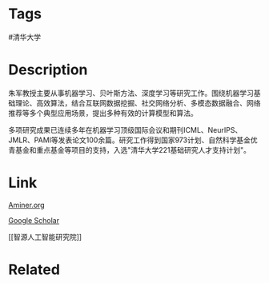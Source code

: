 # Tags

#清华大学 

# Description

朱军教授主要从事机器学习、贝叶斯方法、深度学习等研究工作。围绕机器学习基础理论、高效算法，结合互联网数据挖掘、社交网络分析、多模态数据融合、网络推荐等多个典型应用场景，提出多种有效的计算模型和算法。 

多项研究成果已连续多年在机器学习顶级国际会议和期刊ICML、NeurIPS、JMLR、PAMI等发表论文100余篇。研究工作得到国家973计划、自然科学基金优青基金和重点基金等项目的支持，入选"清华大学221基础研究人才支持计划"。 

# Link

[Aminer.org](https://www.aminer.org/profile/%E6%9C%B1%E5%86%9B/54451a32dabfae862da06273)

[Google Scholar](https://scholar.google.com/citations?hl=en&user=axsP38wAAAAJ)

[[智源人工智能研究院]]

# Related

